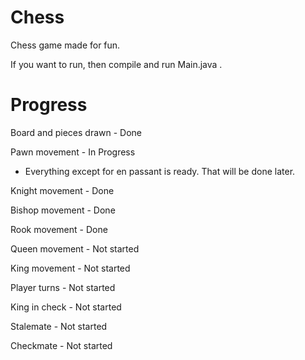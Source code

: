 # Chess
Chess game made for fun.

If you want to run, then compile and run Main.java .

# Progress
Board and pieces drawn - Done

Pawn movement - In Progress

- Everything except for en passant is ready. That will be done later.
    
Knight movement - Done

Bishop movement - Done

Rook movement - Done

Queen movement - Not started

King movement - Not started

Player turns - Not started

King in check - Not started

Stalemate - Not started

Checkmate - Not started
